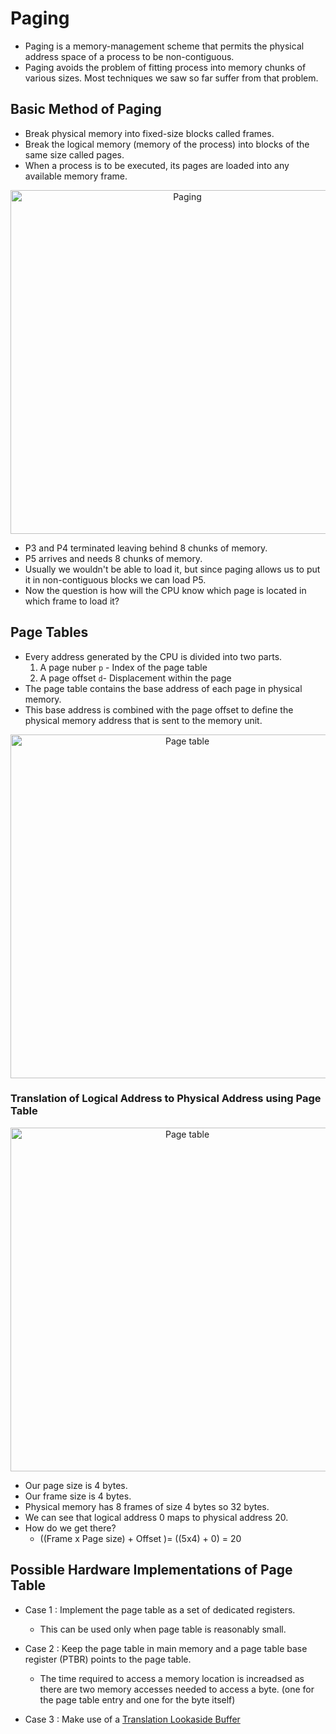 # Paging
- Paging is a memory-management scheme that permits the physical address space of a process to be non-contiguous.
- Paging avoids the problem of fitting process into memory chunks of various sizes. Most techniques we saw so far suffer from that problem.
  
## Basic Method of Paging
- Break physical memory into fixed-size blocks called frames.
- Break the logical memory (memory of the process) into blocks of the same size called pages.
- When a process is to be executed, its pages are loaded into any available memory frame.

<p align="center">
	<img src="https://i.imgur.com/BKqjktj.jpg" width = "550" alt="Paging">
</p>

- P3 and P4 terminated leaving behind 8 chunks of memory.
- P5 arrives and needs 8 chunks of memory. 
- Usually we wouldn't be able to load it, but since paging allows us to put it in non-contiguous blocks we can load P5.
- Now the question is how will the CPU know which page is located in which frame to load it?
## Page Tables
- Every address generated by the CPU is divided into two parts.
  1. A page nuber `p` - Index of the page table
  2. A page offset `d`- Displacement within the page
- The page table contains the base address of each page in physical memory.
- This base address is combined with the page offset to define the physical memory address that is sent to the memory unit.

<p align="center">
	<img src="https://i.imgur.com/KjwNy8I.png" width = "550" alt="Page table">
</p>

### Translation of Logical Address to Physical Address using Page Table

<p align="center">
	<img src="https://i.imgur.com/bQ7U0um.jpg" width = "550" alt="Page table">
</p>

- Our page size is 4 bytes.
- Our frame size is 4 bytes.
- Physical memory has 8 frames of size 4 bytes so 32 bytes.
- We can see that logical address 0 maps to physical address 20. 
- How do we get there?
  - ((Frame x Page size) + Offset )= ((5x4) + 0) = 20

## Possible Hardware Implementations of Page Table

- Case 1 : Implement the page table as a set of dedicated registers.
  - This can be used only when page table is reasonably small.
  
- Case 2 : Keep the page table in main memory and a page table base register (PTBR) points to the page table.
  - The time required to access a memory location is increadsed as there are two memory accesses needed to access a byte. (one for the page table entry and one for the byte itself)

- Case 3 : Make use of a [Translation Lookaside Buffer](TLB.md)


